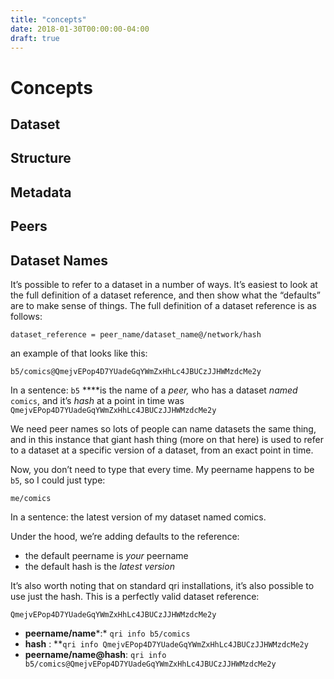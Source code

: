 ```yaml
---
title: "concepts"
date: 2018-01-30T00:00:00-04:00
draft: true
---
```


# Concepts


## Dataset
## Structure
## Metadata
## Peers
## Dataset Names

It’s possible to refer to a dataset in a number of ways. It’s easiest to look at the full definition of a dataset reference, and then show what the “defaults” are to make sense of things. The full definition of a dataset reference is as follows:


    dataset_reference = peer_name/dataset_name@/network/hash

an example of that looks like this:

    b5/comics@QmejvEPop4D7YUadeGqYWmZxHhLc4JBUCzJJHWMzdcMe2y

In a sentence:
`b5` ****is the name of a *peer,* who has a dataset *named*  `comics`, and it’s *hash* at a point in time was `QmejvEPop4D7YUadeGqYWmZxHhLc4JBUCzJJHWMzdcMe2y` 

We need peer names so lots of people can name datasets the same thing, and in this instance that giant hash thing (more on that here) is used to refer to a dataset at a specific version of a dataset, from an exact point in time.

Now, you don’t need to type that every time. My peername happens to be `b5`, so I could just type:

    me/comics

In a sentence:
the latest version of my dataset named comics.

Under the hood, we’re adding defaults to the reference:

- the default peername is *your* peername
- the default hash is the *latest version*

It’s also worth noting that on standard qri installations, it’s also possible to use just the hash. This is a perfectly valid dataset reference:

    QmejvEPop4D7YUadeGqYWmZxHhLc4JBUCzJJHWMzdcMe2y


- **peername/name***:*  `qri info b5/comics`
- **hash** :  **`qri info QmejvEPop4D7YUadeGqYWmZxHhLc4JBUCzJJHWMzdcMe2y`
- **peername/name@hash**:  `qri info b5/comics@QmejvEPop4D7YUadeGqYWmZxHhLc4JBUCzJJHWMzdcMe2y`